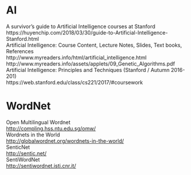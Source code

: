 # AI
<div>
A survivor’s guide to Artificial Intelligence courses at Stanford <br>
https://huyenchip.com/2018/03/30/guide-to-Artificial-Intelligence-Stanford.html <br>
Artificial   Intelligence: Course Content, Lecture Notes, Slides, Text books, References <br>
http://www.myreaders.info/html/artificial_intelligence.html <br>
http://www.myreaders.info/assets/applets/09_Genetic_Algorithms.pdf <br>
Artificial Intelligence: Principles and Techniques (Stanford / Autumn 2016-201) <br>
https://web.stanford.edu/class/cs221/2017/#coursework <br>

# WordNet
Open Multilingual Wordnet <br>
http://compling.hss.ntu.edu.sg/omw/ <br>
Wordnets in the World <br>
http://globalwordnet.org/wordnets-in-the-world/ <br>
SenticNet <br>
http://sentic.net/ <br>
SentiWordNet <br>
http://sentiwordnet.isti.cnr.it/ <br>
<br>
<br>
<br>
<br>
<br>
<br>
</div>
